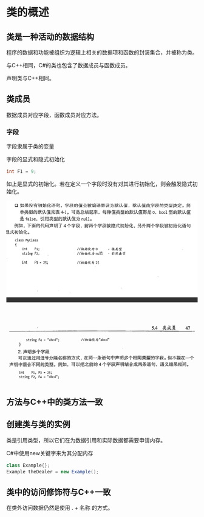 # 类的概述

## 类是一种活动的数据结构

程序的数据和功能被组织为逻辑上相关的数据项和函数的封装集合，并被称为类。

与C++相同，C#的类也包含了数据成员与函数成员。

声明类与C++相同。

## 类成员

数据成员对应字段，函数成员对应方法。

### 字段

字段隶属于类的变量

字段的显式和隐式初始化

```csharp
int F1 = 9;
```

如上是显式的初始化。若在定义一个字段时没有对其进行初始化，则会触发隐式初始化。

![Untitled](类的概述/Untitled.png)

## 方法与C++中的类方法一致

## 创建类与类的实例

类是引用类型，所以它们在为数据引用和实际数据都需要申请内存。

C#中使用new关键字来为其分配内存

```csharp
class Example{};
Example theDealer = new Example();
```

## 类中的访问修饰符与C++一致

在类外访问数据仍然是使用  . + 名称  的方式。